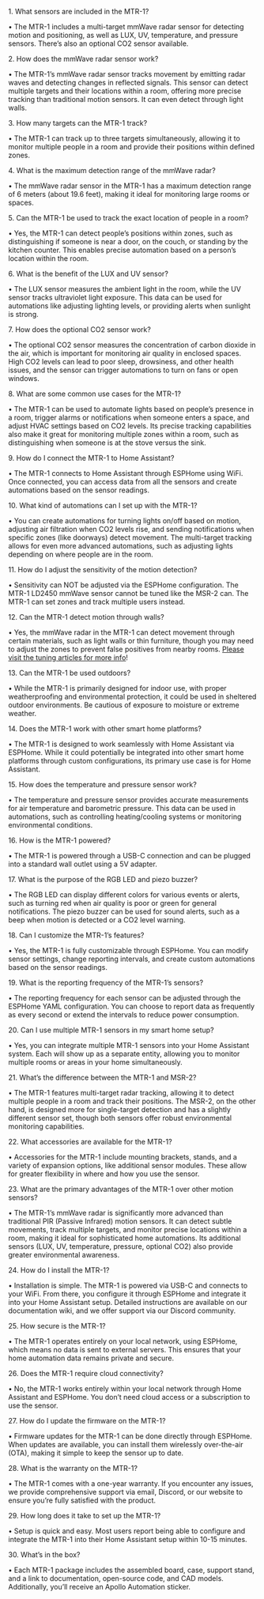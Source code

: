 1\. What sensors are included in the MTR-1?

•	The MTR-1 includes a multi-target mmWave radar sensor for detecting motion and positioning, as well as LUX, UV, temperature, and pressure sensors. There’s also an optional CO2 sensor available.

2\. How does the mmWave radar sensor work?

•	The MTR-1’s mmWave radar sensor tracks movement by emitting radar waves and detecting changes in reflected signals. This sensor can detect multiple targets and their locations within a room, offering more precise tracking than traditional motion sensors. It can even detect through light walls.

3\. How many targets can the MTR-1 track?

•	The MTR-1 can track up to three targets simultaneously, allowing it to monitor multiple people in a room and provide their positions within defined zones.

4\. What is the maximum detection range of the mmWave radar?

•	The mmWave radar sensor in the MTR-1 has a maximum detection range of 6 meters (about 19.6 feet), making it ideal for monitoring large rooms or spaces.

5\. Can the MTR-1 be used to track the exact location of people in a room?

•	Yes, the MTR-1 can detect people’s positions within zones, such as distinguishing if someone is near a door, on the couch, or standing by the kitchen counter. This enables precise automation based on a person’s location within the room.

6\. What is the benefit of the LUX and UV sensor?

•	The LUX sensor measures the ambient light in the room, while the UV sensor tracks ultraviolet light exposure. This data can be used for automations like adjusting lighting levels, or providing alerts when sunlight is strong.

7\. How does the optional CO2 sensor work?

•	The optional CO2 sensor measures the concentration of carbon dioxide in the air, which is important for monitoring air quality in enclosed spaces. High CO2 levels can lead to poor sleep, drowsiness, and other health issues, and the sensor can trigger automations to turn on fans or open windows.

8\. What are some common use cases for the MTR-1?

•	The MTR-1 can be used to automate lights based on people’s presence in a room, trigger alarms or notifications when someone enters a space, and adjust HVAC settings based on CO2 levels. Its precise tracking capabilities also make it great for monitoring multiple zones within a room, such as distinguishing when someone is at the stove versus the sink.

9\. How do I connect the MTR-1 to Home Assistant?

•	The MTR-1 connects to Home Assistant through ESPHome using WiFi. Once connected, you can access data from all the sensors and create automations based on the sensor readings.

10\. What kind of automations can I set up with the MTR-1?

•	You can create automations for turning lights on/off based on motion, adjusting air filtration when CO2 levels rise, and sending notifications when specific zones (like doorways) detect movement. The multi-target tracking allows for even more advanced automations, such as adjusting lights depending on where people are in the room.

11\. How do I adjust the sensitivity of the motion detection?

•	Sensitivity can NOT be adjusted via the ESPHome configuration. The MTR-1 LD2450 mmWave sensor cannot be tuned like the MSR-2 can. The MTR-1 can set zones and track multiple users instead.

12\. Can the MTR-1 detect motion through walls?

•	Yes, the mmWave radar in the MTR-1 can detect movement through certain materials, such as light walls or thin furniture, though you may need to adjust the zones to prevent false positives from nearby rooms. [Please visit the tuning articles for more info](https://wiki.apolloautomation.com/products/mtr1/setup/zones-ha/)!

13\. Can the MTR-1 be used outdoors?

•	While the MTR-1 is primarily designed for indoor use, with proper weatherproofing and environmental protection, it could be used in sheltered outdoor environments. Be cautious of exposure to moisture or extreme weather.

14\. Does the MTR-1 work with other smart home platforms?

•	The MTR-1 is designed to work seamlessly with Home Assistant via ESPHome. While it could potentially be integrated into other smart home platforms through custom configurations, its primary use case is for Home Assistant.

15\. How does the temperature and pressure sensor work?

•	The temperature and pressure sensor provides accurate measurements for air temperature and barometric pressure. This data can be used in automations, such as controlling heating/cooling systems or monitoring environmental conditions.

16\. How is the MTR-1 powered?

•	The MTR-1 is powered through a USB-C connection and can be plugged into a standard wall outlet using a 5V adapter.

17\. What is the purpose of the RGB LED and piezo buzzer?

•	The RGB LED can display different colors for various events or alerts, such as turning red when air quality is poor or green for general notifications. The piezo buzzer can be used for sound alerts, such as a beep when motion is detected or a CO2 level warning.

18\. Can I customize the MTR-1’s features?

•	Yes, the MTR-1 is fully customizable through ESPHome. You can modify sensor settings, change reporting intervals, and create custom automations based on the sensor readings.

19\. What is the reporting frequency of the MTR-1’s sensors?

•	The reporting frequency for each sensor can be adjusted through the ESPHome YAML configuration. You can choose to report data as frequently as every second or extend the intervals to reduce power consumption.

20\. Can I use multiple MTR-1 sensors in my smart home setup?

•	Yes, you can integrate multiple MTR-1 sensors into your Home Assistant system. Each will show up as a separate entity, allowing you to monitor multiple rooms or areas in your home simultaneously.

21\. What’s the difference between the MTR-1 and MSR-2?

•	The MTR-1 features multi-target radar tracking, allowing it to detect multiple people in a room and track their positions. The MSR-2, on the other hand, is designed more for single-target detection and has a slightly different sensor set, though both sensors offer robust environmental monitoring capabilities.

22\. What accessories are available for the MTR-1?

•	Accessories for the MTR-1 include mounting brackets, stands, and a variety of expansion options, like additional sensor modules. These allow for greater flexibility in where and how you use the sensor.

23\. What are the primary advantages of the MTR-1 over other motion sensors?

•	The MTR-1’s mmWave radar is significantly more advanced than traditional PIR (Passive Infrared) motion sensors. It can detect subtle movements, track multiple targets, and monitor precise locations within a room, making it ideal for sophisticated home automations. Its additional sensors (LUX, UV, temperature, pressure, optional CO2) also provide greater environmental awareness.

24\. How do I install the MTR-1?

•	Installation is simple. The MTR-1 is powered via USB-C and connects to your WiFi. From there, you configure it through ESPHome and integrate it into your Home Assistant setup. Detailed instructions are available on our documentation wiki, and we offer support via our Discord community.

25\. How secure is the MTR-1?

•	The MTR-1 operates entirely on your local network, using ESPHome, which means no data is sent to external servers. This ensures that your home automation data remains private and secure.

26\. Does the MTR-1 require cloud connectivity?

•	No, the MTR-1 works entirely within your local network through Home Assistant and ESPHome. You don’t need cloud access or a subscription to use the sensor.

27\. How do I update the firmware on the MTR-1?

•	Firmware updates for the MTR-1 can be done directly through ESPHome. When updates are available, you can install them wirelessly over-the-air (OTA), making it simple to keep the sensor up to date.

28\. What is the warranty on the MTR-1?

•	The MTR-1 comes with a one-year warranty. If you encounter any issues, we provide comprehensive support via email, Discord, or our website to ensure you’re fully satisfied with the product.

29\. How long does it take to set up the MTR-1?

•	Setup is quick and easy. Most users report being able to configure and integrate the MTR-1 into their Home Assistant setup within 10-15 minutes.

30\. What’s in the box?

•	Each MTR-1 package includes the assembled board, case, support stand, and a link to documentation, open-source code, and CAD models. Additionally, you’ll receive an Apollo Automation sticker.